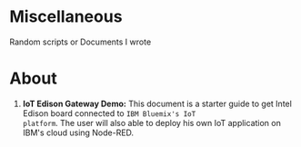 # Miscellaneous
Random scripts or Documents I wrote

# About
1. __IoT Edison Gateway Demo:__ This document is a starter guide to get Intel Edison board connected to <code>IBM Bluemix's IoT platform</code>. The user will also able to deploy his own IoT application on IBM's cloud using Node-RED. 
